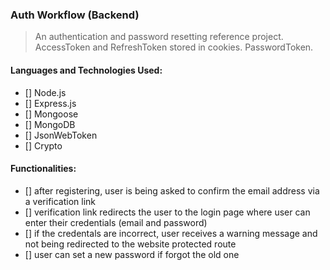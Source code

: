 ### Auth Workflow (Backend)

> An authentication and password resetting reference project. AccessToken and RefreshToken stored in cookies. PasswordToken.

#### Languages and Technologies Used:

- [] Node.js
- [] Express.js
- [] Mongoose
- [] MongoDB
- [] JsonWebToken
- [] Crypto

#### Functionalities:

- [] after registering, user is being asked to confirm the email address via a verification link
- [] verification link redirects the user to the login page where user can enter their credentials (email and password)
- [] if the credentals are incorrect, user receives a warning message and not being redirected to the website protected route
- [] user can set a new password if forgot the old one